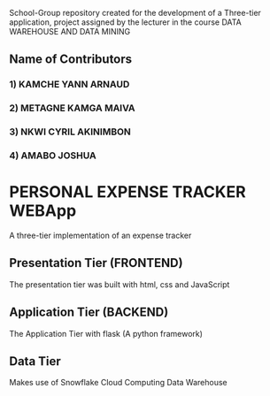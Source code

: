 School-Group repository created for the development of a Three-tier application, project assigned by the lecturer in the course DATA WAREHOUSE AND DATA MINING

## Name of Contributors
### 1) KAMCHE YANN ARNAUD
### 2) METAGNE KAMGA MAIVA
### 3) NKWI CYRIL AKINIMBON
### 4) AMABO JOSHUA

# PERSONAL EXPENSE TRACKER WEBApp
A three-tier implementation of an expense tracker
## Presentation Tier (FRONTEND)
The presentation tier was built with html, css and JavaScript

## Application Tier (BACKEND)
The Application Tier with flask (A python framework)

## Data Tier
Makes use of Snowflake Cloud Computing Data Warehouse
